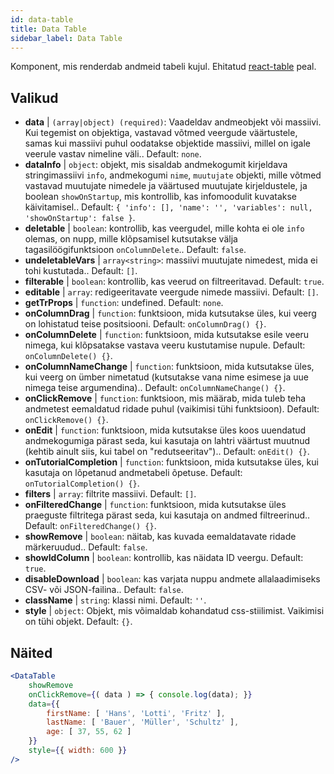 ```yaml
---
id: data-table 
title: Data Table
sidebar_label: Data Table
---
```


Komponent, mis renderdab andmeid tabeli kujul. Ehitatud [react-table](https://react-table.js.org/) peal.

## Valikud

* __data__ | `(array|object) (required)`: Vaadeldav andmeobjekt või massiivi. Kui tegemist on objektiga, vastavad võtmed veergude väärtustele, samas kui massiivi puhul oodatakse objektide massiivi, millel on igale veerule vastav nimeline väli.. Default: `none`.
* __dataInfo__ | `object`: objekt, mis sisaldab andmekogumit kirjeldava stringimassiivi `info`, andmekogumi `nime`, `muutujate` objekti, mille võtmed vastavad muutujate nimedele ja väärtused muutujate kirjeldustele, ja boolean `showOnStartup`, mis kontrollib, kas infomoodulit kuvatakse käivitamisel.. Default: `{
  'info': [],
  'name': '',
  'variables': null,
  'showOnStartup': false
}`.
* __deletable__ | `boolean`: kontrollib, kas veergudel, mille kohta ei ole `info` olemas, on nupp, mille klõpsamisel kutsutakse välja tagasilöögifunktsioon `onColumnDelete`.. Default: `false`.
* __undeletableVars__ | `array<string>`: massiivi muutujate nimedest, mida ei tohi kustutada.. Default: `[]`.
* __filterable__ | `boolean`: kontrollib, kas veerud on filtreeritavad. Default: `true`.
* __editable__ | `array`: redigeeritavate veergude nimede massiivi. Default: `[]`.
* __getTrProps__ | `function`: undefined. Default: `none`.
* __onColumnDrag__ | `function`: funktsioon, mida kutsutakse üles, kui veerg on lohistatud teise positsiooni. Default: `onColumnDrag() {}`.
* __onColumnDelete__ | `function`: funktsioon, mida kutsutakse esile veeru nimega, kui klõpsatakse vastava veeru kustutamise nupule. Default: `onColumnDelete() {}`.
* __onColumnNameChange__ | `function`: funktsioon, mida kutsutakse üles, kui veerg on ümber nimetatud (kutsutakse vana nime esimese ja uue nimega teise argumendina).. Default: `onColumnNameChange() {}`.
* __onClickRemove__ | `function`: funktsioon, mis määrab, mida tuleb teha andmetest eemaldatud ridade puhul (vaikimisi tühi funktsioon). Default: `onClickRemove() {}`.
* __onEdit__ | `function`: funktsioon, mida kutsutakse üles koos uuendatud andmekogumiga pärast seda, kui kasutaja on lahtri väärtust muutnud (kehtib ainult siis, kui tabel on "redutseeritav").. Default: `onEdit() {}`.
* __onTutorialCompletion__ | `function`: funktsioon, mida kutsutakse üles, kui kasutaja on lõpetanud andmetabeli õpetuse. Default: `onTutorialCompletion() {}`.
* __filters__ | `array`: filtrite massiivi. Default: `[]`.
* __onFilteredChange__ | `function`: funktsioon, mida kutsutakse üles praeguste filtritega pärast seda, kui kasutaja on andmed filtreerinud.. Default: `onFilteredChange() {}`.
* __showRemove__ | `boolean`: näitab, kas kuvada eemaldatavate ridade märkeruudud.. Default: `false`.
* __showIdColumn__ | `boolean`: kontrollib, kas näidata ID veergu. Default: `true`.
* __disableDownload__ | `boolean`: kas varjata nuppu andmete allalaadimiseks CSV- või JSON-failina.. Default: `false`.
* __className__ | `string`: klassi nimi. Default: `''`.
* __style__ | `object`: Objekt, mis võimaldab kohandatud css-stiilimist. Vaikimisi on tühi objekt. Default: `{}`.


## Näited

```jsx live
<DataTable
    showRemove
    onClickRemove={( data ) => { console.log(data); }}
    data={{ 
        firstName: [ 'Hans', 'Lotti', 'Fritz' ], 
        lastName: [ 'Bauer', 'Müller', 'Schultz' ],
        age: [ 37, 55, 62 ]
    }}
    style={{ width: 600 }}
/>
```

